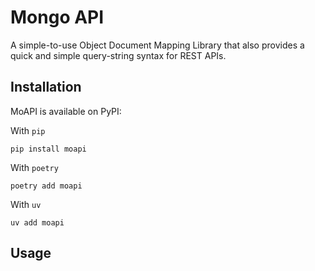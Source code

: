 # Mongo API

A simple-to-use Object Document Mapping Library that also provides a quick and simple
query-string syntax for REST APIs. 

## Installation

MoAPI is available on PyPI:

With `pip`
````shell
pip install moapi
````

With `poetry`
````shell
poetry add moapi
````

With `uv`
````shell
uv add moapi
````

## Usage

